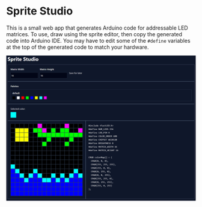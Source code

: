 # Sprite Studio

This is a small web app that generates Arduino code for addressable LED matrices. To use, draw using the sprite editor, then copy the generated code into Arduino IDE. You may have to edit some of the `#define` variables at the top of the generated code to match your hardware.

![alt text](image.png)